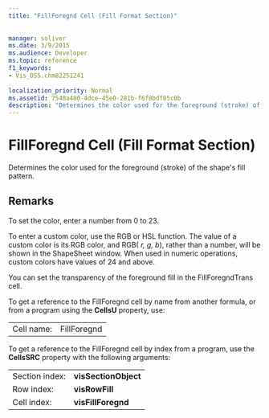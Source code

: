 ```yaml
---
title: "FillForegnd Cell (Fill Format Section)"
 
 
manager: soliver
ms.date: 3/9/2015
ms.audience: Developer
ms.topic: reference
f1_keywords:
- Vis_DSS.chm82251241
 
localization_priority: Normal
ms.assetid: 7548a480-4dce-45e0-281b-f6f8bdf05c0b
description: "Determines the color used for the foreground (stroke) of the shape's fill pattern."
---
```


# FillForegnd Cell (Fill Format Section)

Determines the color used for the foreground (stroke) of the shape's fill pattern.
  
## Remarks

To set the color, enter a number from 0 to 23.
  
To enter a custom color, use the RGB or HSL function. The value of a custom color is its RGB color, and RGB( *r, g, b*), rather than a number, will be shown in the ShapeSheet window. When used in numeric operations, custom colors have values of 24 and above. 
  
You can set the transparency of the foreground fill in the FillForegndTrans cell.
  
To get a reference to the FillForegnd cell by name from another formula, or from a program using the **CellsU** property, use: 
  
|||
|:-----|:-----|
|Cell name:  <br/> |FillForegnd  <br/> |
   
To get a reference to the FillForegnd cell by index from a program, use the **CellsSRC** property with the following arguments: 
  
|||
|:-----|:-----|
|Section index:  <br/> |**visSectionObject** <br/> |
|Row index:  <br/> |**visRowFill** <br/> |
|Cell index:  <br/> |**visFillForegnd** <br/> |
   


